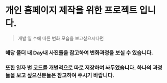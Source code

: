 # 개인 홈페이지 제작을 위한 프로젝트 입니다. 

>개발 일 수에 따른 변화 모습을 보고싶으시다면 

### 해당 폴더 내 Day내 사진들을 참고하여 변화과정을 보실 수 있습니다.
### 또한 일자 별 코드를 개별적으로 따로 저장하여 놔두었습니다. 하나의 과정들을 보고 싶으신분들은 참고하여 주시기 바랍니다.